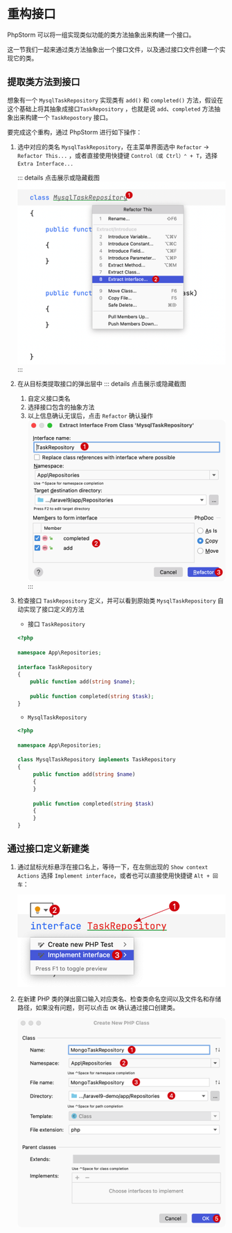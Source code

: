 # 重构接口

PhpStorm 可以将一组实现类似功能的类方法抽象出来构建一个接口。

这一节我们一起来通过类方法抽象出一个接口文件，以及通过接口文件创建一个实现它的类。

## 提取类方法到接口

想象有一个 `MysqlTaskRepository` 实现类有 `add()` 和 `completed()` 方法，假设在这个基础上将其抽象成接口`TaskRepository`
，也就是说 `add`、`completed` 方法抽象出来构建一个 `TaskRepostory` 接口。

要完成这个重构，通过 PhpStorm 进行如下操作：

1. 选中对应的类名 `MysqlTaskRepository`，在主菜单界面选中 `Refactor` -> `Refactor This...`
   ，或者直接使用快捷键 `Control（或 Ctrl）⌃ + T`，选择 `Extra Interface...`

   ::: details 点击展示或隐藏截图
   ![](./images/refactoring-for-extract-interface/refactoring-for-extra-interface-step1.png)
   :::

2. 在从目标类提取接口的弹出层中
   ::: details 点击展示或隐藏截图
    1. 自定义接口类名
    2. 选择接口包含的抽象方法
    3. 以上信息确认无误后，点击 `Refactor` 确认操作
       ![](./images/refactoring-for-extract-interface/refactoring-for-extra-interface-step2.png)
       :::

3. 检查接口 `TaskRepository` 定义，并可以看到原始类 `MysqlTaskRepository` 自动实现了接口定义的方法

    - 接口 `TaskRepository`
   ```php
   <?php
   
   namespace App\Repositories;
   
   interface TaskRepository
   {
       public function add(string $name);
   
       public function completed(string $task);
   }
   ```
    - `MysqlTaskRepository`
   ```php {5}
   <?php

   namespace App\Repositories;

   class MysqlTaskRepository implements TaskRepository
   {
        public function add(string $name)
        {
        }

        public function completed(string $task)
        {
        }
   }
   ```

## 通过接口定义新建类

1. 通过鼠标光标悬浮在接口名上，等待一下，在左侧出现的 `Show context Actions` 选择 `Implement interface`，或者也可以直接使用快捷键 `Alt + 回车`：

   ![](./images/refactoring-for-extract-interface/show-implement-interface-dialog.png)

2. 在新建 PHP 类的弹出窗口输入对应类名、检查类命名空间以及文件名和存储路径，如果没有问题，则可以点击 `OK` 确认通过接口创建类。

   ![](./images/refactoring-for-extract-interface/create-new-php-class-using-interface.png)

